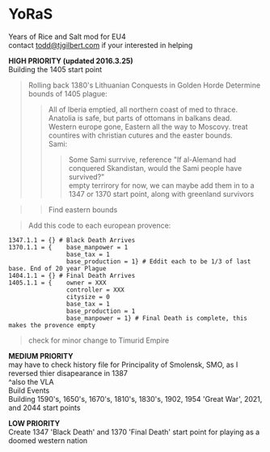 # YoRaS
Years of Rice and Salt mod for EU4  
contact todd@tjgilbert.com if your interested in helping  

**HIGH PRIORITY (updated 2016.3.25)**  
Building the 1405 start point  
>Rolling back 1380's Lithuanian Conquests in Golden Horde
>Determine bounds of 1405 plague:  
>> All of Iberia emptied, all northern coast of med to thrace.  
Anatolia is safe, but parts of ottomans in balkans dead.  
Western europe gone, Eastern all the way to Moscovy. treat countires with christian cutures and the easter bounds.  
Sami:  
>>>Some Sami surrvive, reference "If al-Alemand had conquered Skandistan, would the Sami people have survived?"  
empty terrirory for now, we can maybe add them in to a 1347 or 1370 start point, along with greenland survivors   
  
>>Find eastern bounds
  
>Add this code to each european provence:  

    1347.1.1 = {} # Black Death Arrives
    1370.1.1 = { 	base_manpower = 1 
                    base_tax = 1
                    base_production = 1} # Eddit each to be 1/3 of last base. End of 20 year Plague
    1404.1.1 = {} # Final Death Arrives
    1405.1.1 = {	owner = XXX
            		controller = XXX
            		citysize = 0
            		base_tax = 1 
            		base_production = 1
            		base_manpower = 1} # Final Death is complete, this makes the provence empty

>check for minor change to Timurid Empire  
  
**MEDIUM PRIORITY**  
may have to check history file for Principality of Smolensk, SMO, as I reversed thier disapearance in 1387  
^also the VLA  
Build Events  
Building 1590's, 1650's, 1670's, 1810's, 1830's, 1902, 1954 'Great War', 2021, and 2044 start points  
  
**LOW PRIORITY**  
Create 1347 'Black Death' and 1370 'Final Death' start point for playing as a doomed western nation  

